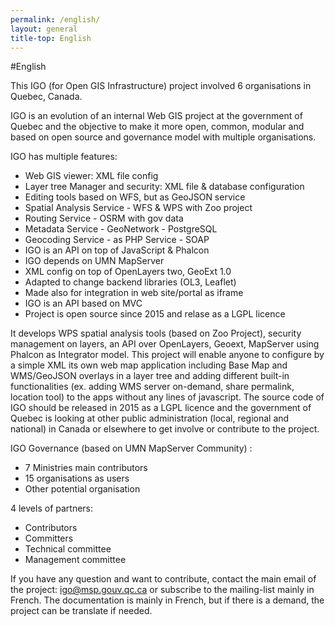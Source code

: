 ```yaml
---
permalink: /english/
layout: general
title-top: English
---
```


#English

This IGO (for Open GIS Infrastructure) project involved 6 organisations in Quebec, Canada.

IGO is an evolution of an internal Web GIS project at the government of Quebec and the objective to make it more open, common, modular and based on open source and governance model with multiple organisations.

IGO has multiple features:
* Web GIS viewer: XML file config
* Layer tree Manager and security: XML file & database configuration
* Editing tools based on WFS, but as GeoJSON service
* Spatial Analysis Service - WFS & WPS with Zoo project
* Routing Service - OSRM with gov data
* Metadata Service - GeoNetwork - PostgreSQL
* Geocoding Service - as PHP Service - SOAP
* IGO is an API on top of JavaScript & Phalcon
* IGO depends on UMN MapServer
* XML config on top of OpenLayers two, GeoExt 1.0
* Adapted to change backend libraries (OL3, Leaflet)
* Made also for integration in web site/portal as iframe
* IGO is an API based on MVC
* Project is open source since 2015 and relase as a LGPL licence

It develops WPS spatial analysis tools (based on Zoo Project), security management on layers, an API over OpenLayers, Geoext, MapServer using Phalcon as Integrator model. 
This project will enable anyone to configure by a simple XML its own web map application including Base Map and WMS/GeoJSON overlays in a layer tree and adding different built-in functionalities (ex. adding WMS server on-demand, share permalink, location tool) to the apps without any lines of javascript. 
The source code of IGO should be released in 2015 as a LGPL licence and the government of Quebec is looking at other public administration (local, regional and national) in Canada or elsewhere to get involve or contribute to the project.

IGO Governance (based on UMN MapServer Community) :
* 7 Ministries main contributors
* 15 organisations as users
* Other potential organisation

4 levels of partners: 
* Contributors
* Committers
* Technical committee
* Management committee

If you have any question and want to contribute, contact the main email of the project: igo@msp.gouv.qc.ca or subscribe to the mailing-list mainly in French.
The documentation is mainly in French, but if there is a demand, the project can be translate if needed.
